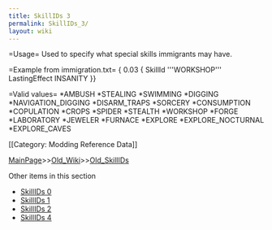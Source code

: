 ```yaml
---
title: SkillIDs 3
permalink: SkillIDs_3/
layout: wiki
---
```

=Usage=
Used to specify what special skills immigrants may have.

=Example from immigration.txt=
 { 0.03 { SkillId '''WORKSHOP''' LastingEffect INSANITY }}

=Valid values=
*AMBUSH
*STEALING
*SWIMMING
*DIGGING
*NAVIGATION_DIGGING
*DISARM_TRAPS
*SORCERY
*CONSUMPTION
*COPULATION
*CROPS
*SPIDER
*STEALTH
*WORKSHOP
*FORGE
*LABORATORY
*JEWELER
*FURNACE
*EXPLORE
*EXPLORE_NOCTURNAL
*EXPLORE_CAVES

[[Category: Modding Reference Data]]

[MainPage](/keeperrl_wiki/ "wikilink")>>[Old_Wiki](/keeperrl_wiki/Old_Wiki "wikilink")>>[Old_SkillIDs](/keeperrl_wiki/Old_SkillIDs "wikilink")

Other items in this section
-    [SkillIDs 0](/keeperrl_wiki/SkillIDs_0 "wikilink")
-    [SkillIDs 1](/keeperrl_wiki/SkillIDs_1 "wikilink")
-    [SkillIDs 2](/keeperrl_wiki/SkillIDs_2 "wikilink")
-    [SkillIDs 4](/keeperrl_wiki/SkillIDs_4 "wikilink")
